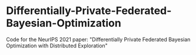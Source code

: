 # Differentially-Private-Federated-Bayesian-Optimization
Code for the NeurIPS 2021 paper: "Differentially Private Federated Bayesian Optimization with Distributed Exploration"
